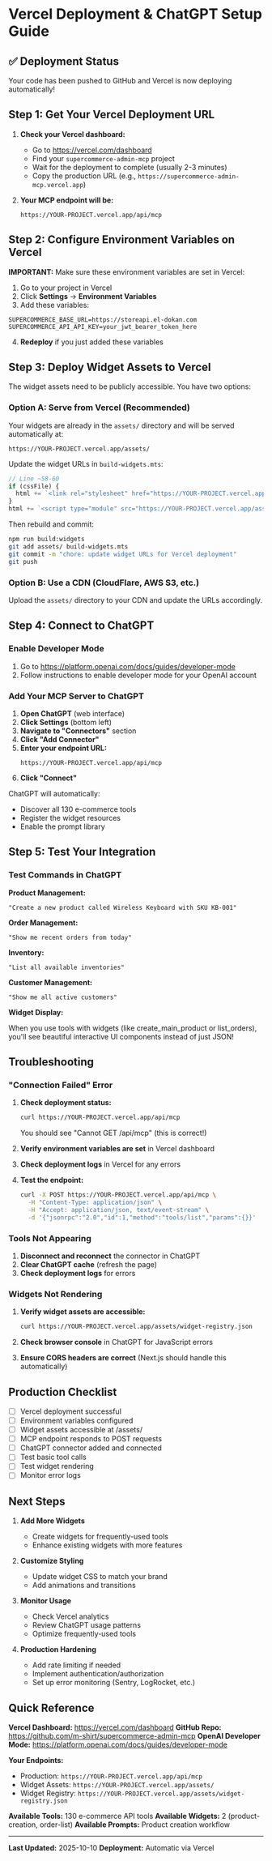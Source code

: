 # Vercel Deployment & ChatGPT Setup Guide

## ✅ Deployment Status

Your code has been pushed to GitHub and Vercel is now deploying automatically!

## Step 1: Get Your Vercel Deployment URL

1. **Check your Vercel dashboard:**
   - Go to https://vercel.com/dashboard
   - Find your `supercommerce-admin-mcp` project
   - Wait for the deployment to complete (usually 2-3 minutes)
   - Copy the production URL (e.g., `https://supercommerce-admin-mcp.vercel.app`)

2. **Your MCP endpoint will be:**
   ```
   https://YOUR-PROJECT.vercel.app/api/mcp
   ```

## Step 2: Configure Environment Variables on Vercel

**IMPORTANT:** Make sure these environment variables are set in Vercel:

1. Go to your project in Vercel
2. Click **Settings** → **Environment Variables**
3. Add these variables:

```
SUPERCOMMERCE_BASE_URL=https://storeapi.el-dokan.com
SUPERCOMMERCE_API_API_KEY=your_jwt_bearer_token_here
```

4. **Redeploy** if you just added these variables

## Step 3: Deploy Widget Assets to Vercel

The widget assets need to be publicly accessible. You have two options:

### Option A: Serve from Vercel (Recommended)

Your widgets are already in the `assets/` directory and will be served automatically at:
```
https://YOUR-PROJECT.vercel.app/assets/
```

Update the widget URLs in `build-widgets.mts`:

```typescript
// Line ~58-60
if (cssFile) {
  html += `<link rel="stylesheet" href="https://YOUR-PROJECT.vercel.app/assets/${cssFile.fileName}">\n`;
}
html += `<script type="module" src="https://YOUR-PROJECT.vercel.app/assets/${jsFile.fileName}"></script>`;
```

Then rebuild and commit:
```bash
npm run build:widgets
git add assets/ build-widgets.mts
git commit -m "chore: update widget URLs for Vercel deployment"
git push
```

### Option B: Use a CDN (CloudFlare, AWS S3, etc.)

Upload the `assets/` directory to your CDN and update the URLs accordingly.

## Step 4: Connect to ChatGPT

### Enable Developer Mode

1. Go to https://platform.openai.com/docs/guides/developer-mode
2. Follow instructions to enable developer mode for your OpenAI account

### Add Your MCP Server to ChatGPT

1. **Open ChatGPT** (web interface)
2. **Click Settings** (bottom left)
3. **Navigate to "Connectors"** section
4. **Click "Add Connector"**
5. **Enter your endpoint URL:**
   ```
   https://YOUR-PROJECT.vercel.app/api/mcp
   ```
6. **Click "Connect"**

ChatGPT will automatically:
- Discover all 130 e-commerce tools
- Register the widget resources
- Enable the prompt library

## Step 5: Test Your Integration

### Test Commands in ChatGPT

**Product Management:**
```
"Create a new product called Wireless Keyboard with SKU KB-001"
```

**Order Management:**
```
"Show me recent orders from today"
```

**Inventory:**
```
"List all available inventories"
```

**Customer Management:**
```
"Show me all active customers"
```

**Widget Display:**

When you use tools with widgets (like create_main_product or list_orders), you'll see beautiful interactive UI components instead of just JSON!

## Troubleshooting

### "Connection Failed" Error

1. **Check deployment status:**
   ```bash
   curl https://YOUR-PROJECT.vercel.app/api/mcp
   ```
   You should see "Cannot GET /api/mcp" (this is correct!)

2. **Verify environment variables are set** in Vercel dashboard

3. **Check deployment logs** in Vercel for any errors

4. **Test the endpoint:**
   ```bash
   curl -X POST https://YOUR-PROJECT.vercel.app/api/mcp \
     -H "Content-Type: application/json" \
     -H "Accept: application/json, text/event-stream" \
     -d '{"jsonrpc":"2.0","id":1,"method":"tools/list","params":{}}'
   ```

### Tools Not Appearing

1. **Disconnect and reconnect** the connector in ChatGPT
2. **Clear ChatGPT cache** (refresh the page)
3. **Check deployment logs** for errors

### Widgets Not Rendering

1. **Verify widget assets are accessible:**
   ```bash
   curl https://YOUR-PROJECT.vercel.app/assets/widget-registry.json
   ```

2. **Check browser console** in ChatGPT for JavaScript errors

3. **Ensure CORS headers are correct** (Next.js should handle this automatically)

## Production Checklist

- [ ] Vercel deployment successful
- [ ] Environment variables configured
- [ ] Widget assets accessible at /assets/
- [ ] MCP endpoint responds to POST requests
- [ ] ChatGPT connector added and connected
- [ ] Test basic tool calls
- [ ] Test widget rendering
- [ ] Monitor error logs

## Next Steps

1. **Add More Widgets**
   - Create widgets for frequently-used tools
   - Enhance existing widgets with more features

2. **Customize Styling**
   - Update widget CSS to match your brand
   - Add animations and transitions

3. **Monitor Usage**
   - Check Vercel analytics
   - Review ChatGPT usage patterns
   - Optimize frequently-used tools

4. **Production Hardening**
   - Add rate limiting if needed
   - Implement authentication/authorization
   - Set up error monitoring (Sentry, LogRocket, etc.)

## Quick Reference

**Vercel Dashboard:** https://vercel.com/dashboard
**GitHub Repo:** https://github.com/m-shirt/supercommerce-admin-mcp
**OpenAI Developer Mode:** https://platform.openai.com/docs/guides/developer-mode

**Your Endpoints:**
- Production: `https://YOUR-PROJECT.vercel.app/api/mcp`
- Widget Assets: `https://YOUR-PROJECT.vercel.app/assets/`
- Widget Registry: `https://YOUR-PROJECT.vercel.app/assets/widget-registry.json`

**Available Tools:** 130 e-commerce API tools
**Available Widgets:** 2 (product-creation, order-list)
**Available Prompts:** Product creation workflow

---

**Last Updated:** 2025-10-10
**Deployment:** Automatic via Vercel

